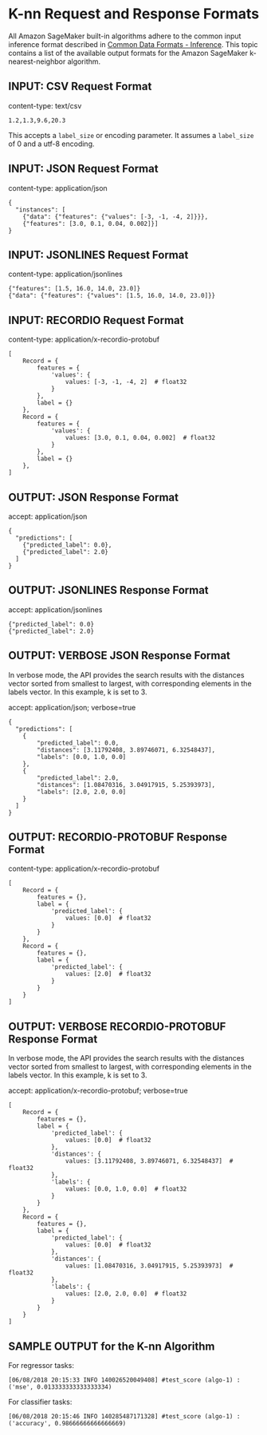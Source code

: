# K\-nn Request and Response Formats<a name="kNN-inference-formats"></a>

All Amazon SageMaker built\-in algorithms adhere to the common input inference format described in [Common Data Formats \- Inference](https://docs.aws.amazon.com/sagemaker/latest/dg/cdf-inference.html)\. This topic contains a list of the available output formats for the Amazon SageMaker k\-nearest\-neighbor algorithm\.

## INPUT: CSV Request Format<a name="kNN-input-csv"></a>

content\-type: text/csv

```
1.2,1.3,9.6,20.3
```

This accepts a `label_size` or encoding parameter\. It assumes a `label_size` of 0 and a utf\-8 encoding\.

## INPUT: JSON Request Format<a name="kNN-input-json"></a>

content\-type: application/json

```
{
  "instances": [
    {"data": {"features": {"values": [-3, -1, -4, 2]}}},
    {"features": [3.0, 0.1, 0.04, 0.002]}]
}
```

## INPUT: JSONLINES Request Format<a name="kNN-input-jsonlines"></a>

content\-type: application/jsonlines

```
{"features": [1.5, 16.0, 14.0, 23.0]}
{"data": {"features": {"values": [1.5, 16.0, 14.0, 23.0]}}
```

## INPUT: RECORDIO Request Format<a name="kNN-input-recordio"></a>

content\-type: application/x\-recordio\-protobuf

```
[
    Record = {
        features = {
            'values': {
                values: [-3, -1, -4, 2]  # float32
            }
        },
        label = {}
    },
    Record = {
        features = {
            'values': {
                values: [3.0, 0.1, 0.04, 0.002]  # float32
            }
        },
        label = {}
    },
]
```

## OUTPUT: JSON Response Format<a name="kNN-output-json"></a>

accept: application/json

```
{
  "predictions": [
    {"predicted_label": 0.0},
    {"predicted_label": 2.0}
  ]
}
```

## OUTPUT: JSONLINES Response Format<a name="kNN-output-jsonlines"></a>

accept: application/jsonlines

```
{"predicted_label": 0.0}
{"predicted_label": 2.0}
```

## OUTPUT: VERBOSE JSON Response Format<a name="kNN-output-recordio"></a>

In verbose mode, the API provides the search results with the distances vector sorted from smallest to largest, with corresponding elements in the labels vector\. In this example, k is set to 3\.

accept: application/json; verbose=true

```
{
  "predictions": [
    {
        "predicted_label": 0.0,
        "distances": [3.11792408, 3.89746071, 6.32548437],
        "labels": [0.0, 1.0, 0.0]
    },
    {
        "predicted_label": 2.0,
        "distances": [1.08470316, 3.04917915, 5.25393973],
        "labels": [2.0, 2.0, 0.0]
    }
  ]
}
```

## OUTPUT: RECORDIO\-PROTOBUF Response Format<a name="kNN-output-recordio"></a>

content\-type: application/x\-recordio\-protobuf

```
[
    Record = {
        features = {},
        label = {
            'predicted_label': {
                values: [0.0]  # float32
            }
        }
    },
    Record = {
        features = {},
        label = {
            'predicted_label': {
                values: [2.0]  # float32
            }
        }
    }
]
```

## OUTPUT: VERBOSE RECORDIO\-PROTOBUF Response Format<a name="kNN-output-verbose-recordio"></a>

In verbose mode, the API provides the search results with the distances vector sorted from smallest to largest, with corresponding elements in the labels vector\. In this example, k is set to 3\.

accept: application/x\-recordio\-protobuf; verbose=true

```
[
    Record = {
        features = {},
        label = {
            'predicted_label': {
                values: [0.0]  # float32
            },
            'distances': {
                values: [3.11792408, 3.89746071, 6.32548437]  # float32
            },
            'labels': {
                values: [0.0, 1.0, 0.0]  # float32
            }
        }
    },
    Record = {
        features = {},
        label = {
            'predicted_label': {
                values: [0.0]  # float32
            },
            'distances': {
                values: [1.08470316, 3.04917915, 5.25393973]  # float32
            },
            'labels': {
                values: [2.0, 2.0, 0.0]  # float32
            }
        }
    }
]
```

## SAMPLE OUTPUT for the K\-nn Algorithm<a name="kNN-sample-output"></a>

For regressor tasks:

```
[06/08/2018 20:15:33 INFO 140026520049408] #test_score (algo-1) : ('mse', 0.013333333333333334)
```

For classifier tasks:

```
[06/08/2018 20:15:46 INFO 140285487171328] #test_score (algo-1) : ('accuracy', 0.98666666666666669)
```